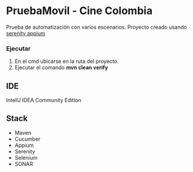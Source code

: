 # PruebaMovil - Cine Colombia #

Prueba de automatización con varios escenarios.
Proyecto creado usando [serenity appium](https://github.com/serenity-bdd/serenity-core/tree/master/serenity-appium)

### Ejecutar ###

1. En el cmd ubicarse en la ruta del proyecto.
2. Ejecutar el comando **mvn clean verify**

## IDE ##
IntellJ IDEA Community Edition

## Stack ##
- Maven
- Cucumber
- Appium
- Serenity
- Selenium
- SONAR
